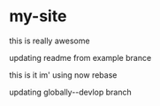 # my-site

this is really awesome


updating readme from example brance


this is it
im' using now rebase


updating globally--devlop branch
